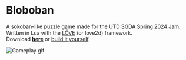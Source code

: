 # Bloboban

A sokoban-like puzzle game made for the UTD [SGDA Spring 2024 Jam](https://itch.io/jam/spring-24-jam).
<br />
Written in Lua with the [LÖVE](https://love2d.org/) (or love2d) framework.
<br />
Download [**here**](https://regularsalamander.itch.io/bloboban) or [build it yourself](https://love2d.org/wiki/Game_Distribution).

![Gameplay gif](https://img.itch.zone/aW1hZ2UvMjU4NzIwNS8xNTQzMzMwMC5naWY=/original/veDHdD.gif)
